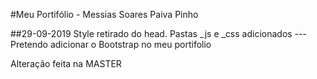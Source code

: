 #Meu Portifólio - Messias Soares Paiva Pinho


##29-09-2019
Style retirado do head. Pastas _js e _css adicionados
---Pretendo adicionar o Bootstrap no meu portifolio


Alteração feita na MASTER
